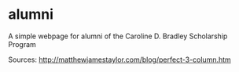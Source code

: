 alumni
===

A simple webpage for alumni of the Caroline D. Bradley Scholarship Program

Sources:
http://matthewjamestaylor.com/blog/perfect-3-column.htm



